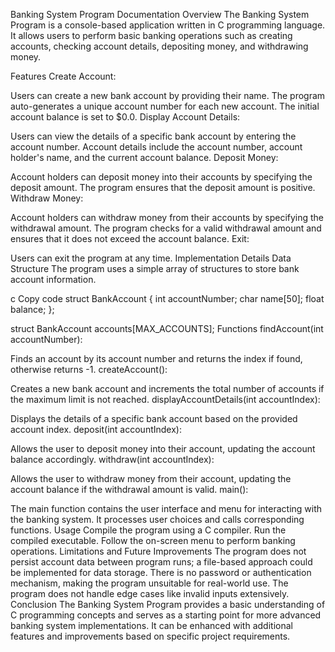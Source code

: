 Banking System Program Documentation
Overview
The Banking System Program is a console-based application written in C programming language. It allows users to perform basic banking operations such as creating accounts, checking account details, depositing money, and withdrawing money.

Features
Create Account:

Users can create a new bank account by providing their name.
The program auto-generates a unique account number for each new account.
The initial account balance is set to $0.0.
Display Account Details:

Users can view the details of a specific bank account by entering the account number.
Account details include the account number, account holder's name, and the current account balance.
Deposit Money:

Account holders can deposit money into their accounts by specifying the deposit amount.
The program ensures that the deposit amount is positive.
Withdraw Money:

Account holders can withdraw money from their accounts by specifying the withdrawal amount.
The program checks for a valid withdrawal amount and ensures that it does not exceed the account balance.
Exit:

Users can exit the program at any time.
Implementation Details
Data Structure
The program uses a simple array of structures to store bank account information.

c
Copy code
struct BankAccount {
    int accountNumber;
    char name[50];
    float balance;
};

struct BankAccount accounts[MAX_ACCOUNTS];
Functions
findAccount(int accountNumber):

Finds an account by its account number and returns the index if found, otherwise returns -1.
createAccount():

Creates a new bank account and increments the total number of accounts if the maximum limit is not reached.
displayAccountDetails(int accountIndex):

Displays the details of a specific bank account based on the provided account index.
deposit(int accountIndex):

Allows the user to deposit money into their account, updating the account balance accordingly.
withdraw(int accountIndex):

Allows the user to withdraw money from their account, updating the account balance if the withdrawal amount is valid.
main():

The main function contains the user interface and menu for interacting with the banking system. It processes user choices and calls corresponding functions.
Usage
Compile the program using a C compiler.
Run the compiled executable.
Follow the on-screen menu to perform banking operations.
Limitations and Future Improvements
The program does not persist account data between program runs; a file-based approach could be implemented for data storage.
There is no password or authentication mechanism, making the program unsuitable for real-world use.
The program does not handle edge cases like invalid inputs extensively.
Conclusion
The Banking System Program provides a basic understanding of C programming concepts and serves as a starting point for more advanced banking system implementations. It can be enhanced with additional features and improvements based on specific project requirements.
